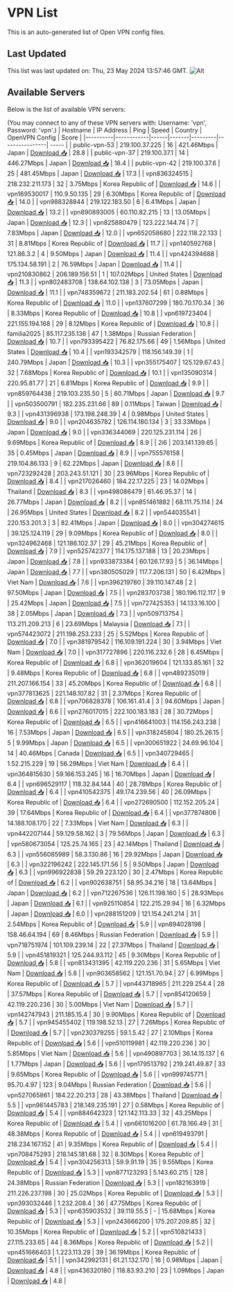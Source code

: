 # VPN List

This is an auto-generated list of Open VPN config files.

## Last Updated

This list was last updated on: Thu, 23 May 2024 13:57:46 GMT.
![Alt](https://repobeats.axiom.co/api/embed/186b98318ef1479477931607c1ad7d823f12451f.svg "Repobeats analytics image")

## Available Servers

Below is the list of available VPN servers:

(You may connect to any of these VPN servers with: Username: 'vpn', Password: 'vpn'.)
| Hostname | IP Address | Ping | Speed | Country | OpenVPN Config | Score |
|----------|------------|------|-------|---------|----------------| ----- |
| public-vpn-53 | 219.100.37.225 | 16 | 421.46Mbps | Japan | [Download 📥](./configs/server_0_JP.ovpn) | 28.8 |
| public-vpn-37 | 219.100.37.1 | 14 | 446.27Mbps | Japan | [Download 📥](./configs/server_1_JP.ovpn) | 18.4 |
| public-vpn-42 | 219.100.37.6 | 25 | 481.45Mbps | Japan | [Download 📥](./configs/server_2_JP.ovpn) | 17.3 |
| vpn836324515 | 218.232.211.173 | 32 | 3.75Mbps | Korea Republic of | [Download 📥](./configs/server_3_KR.ovpn) | 14.6 |
| vpn169530017 | 110.9.50.135 | 29 | 6.30Mbps | Korea Republic of | [Download 📥](./configs/server_4_KR.ovpn) | 14.0 |
| vpn988328844 | 219.122.183.50 | 6 | 6.41Mbps | Japan | [Download 📥](./configs/server_5_JP.ovpn) | 13.2 |
| vpn890893005 | 60.110.82.215 | 13 | 13.05Mbps | Japan | [Download 📥](./configs/server_6_JP.ovpn) | 12.3 |
| vpn825880479 | 123.222.144.74 | 7 | 7.83Mbps | Japan | [Download 📥](./configs/server_7_JP.ovpn) | 12.0 |
| vpn652058680 | 222.118.22.133 | 31 | 8.81Mbps | Korea Republic of | [Download 📥](./configs/server_8_KR.ovpn) | 11.7 |
| vpn140592768 | 121.86.3.2 | 4 | 9.50Mbps | Japan | [Download 📥](./configs/server_9_JP.ovpn) | 11.4 |
| vpn424394688 | 175.134.58.191 | 2 | 76.59Mbps | Japan | [Download 📥](./configs/server_10_JP.ovpn) | 11.4 |
| vpn210830862 | 206.189.156.51 | 1 | 107.02Mbps | United States | [Download 📥](./configs/server_11_US.ovpn) | 11.3 |
| vpn802483708 | 138.64.102.138 | 3 | 73.05Mbps | Japan | [Download 📥](./configs/server_12_JP.ovpn) | 11.1 |
| vpn748359672 | 211.183.202.54 | 61 | 0.88Mbps | Korea Republic of | [Download 📥](./configs/server_13_KR.ovpn) | 11.0 |
| vpn137607299 | 180.70.170.34 | 36 | 8.33Mbps | Korea Republic of | [Download 📥](./configs/server_14_KR.ovpn) | 10.8 |
| vpn619723404 | 221.155.194.168 | 29 | 8.12Mbps | Korea Republic of | [Download 📥](./configs/server_15_KR.ovpn) | 10.8 |
| familia2025 | 85.117.235.136 | 47 | 1.38Mbps | Russian Federation | [Download 📥](./configs/server_16_RU.ovpn) | 10.7 |
| vpn793395422 | 76.82.175.66 | 49 | 1.56Mbps | United States | [Download 📥](./configs/server_17_US.ovpn) | 10.4 |
| vpn193342579 | 118.156.149.39 | 1 | 240.79Mbps | Japan | [Download 📥](./configs/server_18_JP.ovpn) | 10.3 |
| vpn355175407 | 125.129.67.43 | 32 | 7.68Mbps | Korea Republic of | [Download 📥](./configs/server_19_KR.ovpn) | 10.1 |
| vpn135090314 | 220.95.81.77 | 21 | 6.81Mbps | Korea Republic of | [Download 📥](./configs/server_20_KR.ovpn) | 9.9 |
| vpn859764438 | 219.103.235.50 | 5 | 60.71Mbps | Japan | [Download 📥](./configs/server_21_JP.ovpn) | 9.7 |
| vpn503500791 | 182.235.231.66 | 89 | 0.11Mbps | Taiwan | [Download 📥](./configs/server_22_TW.ovpn) | 9.3 |
| vpn431396938 | 173.198.248.39 | 4 | 0.98Mbps | United States | [Download 📥](./configs/server_23_US.ovpn) | 9.0 |
| vpn204635782 | 126.114.180.134 | 3 | 33.33Mbps | Japan | [Download 📥](./configs/server_24_JP.ovpn) | 9.0 |
| vpn336344069 | 220.125.231.114 | 26 | 9.69Mbps | Korea Republic of | [Download 📥](./configs/server_25_KR.ovpn) | 8.9 |
| 2i6 | 203.141.139.65 | 35 | 0.45Mbps | Japan | [Download 📥](./configs/server_26_JP.ovpn) | 8.9 |
| vpn755576158 | 219.104.86.133 | 9 | 62.22Mbps | Japan | [Download 📥](./configs/server_27_JP.ovpn) | 8.6 |
| vpn723292428 | 203.243.51.121 | 30 | 23.96Mbps | Korea Republic of | [Download 📥](./configs/server_28_KR.ovpn) | 8.4 |
| vpn217026460 | 184.22.17.225 | 23 | 14.02Mbps | Thailand | [Download 📥](./configs/server_29_TH.ovpn) | 8.3 |
| vpn498086479 | 61.46.95.37 | 14 | 26.77Mbps | Japan | [Download 📥](./configs/server_30_JP.ovpn) | 8.2 |
| vpn851461882 | 68.111.75.114 | 24 | 26.95Mbps | United States | [Download 📥](./configs/server_31_US.ovpn) | 8.2 |
| vpn544035541 | 220.153.201.3 | 3 | 82.41Mbps | Japan | [Download 📥](./configs/server_32_JP.ovpn) | 8.0 |
| vpn304274615 | 39.125.124.119 | 29 | 9.09Mbps | Korea Republic of | [Download 📥](./configs/server_33_KR.ovpn) | 8.0 |
| vpn324962468 | 121.186.102.37 | 29 | 45.21Mbps | Korea Republic of | [Download 📥](./configs/server_34_KR.ovpn) | 7.9 |
| vpn525742377 | 114.175.137.188 | 13 | 20.23Mbps | Japan | [Download 📥](./configs/server_35_JP.ovpn) | 7.8 |
| vpn933873384 | 60.126.17.93 | 5 | 36.14Mbps | Japan | [Download 📥](./configs/server_36_JP.ovpn) | 7.7 |
| vpn380505029 | 117.7.206.131 | 50 | 6.42Mbps | Viet Nam | [Download 📥](./configs/server_37_VN.ovpn) | 7.6 |
| vpn396219780 | 39.110.147.48 | 2 | 97.50Mbps | Japan | [Download 📥](./configs/server_38_JP.ovpn) | 7.5 |
| vpn283703738 | 180.196.112.117 | 9 | 25.42Mbps | Japan | [Download 📥](./configs/server_39_JP.ovpn) | 7.5 |
| vpn727425353 | 14.133.16.100 | 38 | 2.05Mbps | Japan | [Download 📥](./configs/server_40_JP.ovpn) | 7.3 |
| vpn509713754 | 113.211.209.213 | 6 | 23.69Mbps | Malaysia | [Download 📥](./configs/server_41_MY.ovpn) | 7.1 |
| vpn574423072 | 211.198.253.233 | 25 | 5.52Mbps | Korea Republic of | [Download 📥](./configs/server_42_KR.ovpn) | 7.0 |
| vpn381979542 | 116.109.191.224 | 30 | 3.94Mbps | Viet Nam | [Download 📥](./configs/server_43_VN.ovpn) | 7.0 |
| vpn317727896 | 220.116.232.6 | 28 | 6.45Mbps | Korea Republic of | [Download 📥](./configs/server_44_KR.ovpn) | 6.8 |
| vpn362019604 | 121.133.85.161 | 32 | 9.48Mbps | Korea Republic of | [Download 📥](./configs/server_45_KR.ovpn) | 6.8 |
| vpn489235019 | 211.207.166.154 | 33 | 45.20Mbps | Korea Republic of | [Download 📥](./configs/server_46_KR.ovpn) | 6.8 |
| vpn377813625 | 221.148.107.82 | 31 | 2.37Mbps | Korea Republic of | [Download 📥](./configs/server_47_KR.ovpn) | 6.8 |
| vpn706828378 | 106.161.41.4 | 3 | 94.60Mbps | Japan | [Download 📥](./configs/server_48_JP.ovpn) | 6.6 |
| vpn276017015 | 222.100.183.183 | 28 | 30.72Mbps | Korea Republic of | [Download 📥](./configs/server_49_KR.ovpn) | 6.5 |
| vpn416641003 | 114.156.243.238 | 16 | 7.53Mbps | Japan | [Download 📥](./configs/server_50_JP.ovpn) | 6.5 |
| vpn318245804 | 180.25.26.15 | 5 | 9.99Mbps | Japan | [Download 📥](./configs/server_51_JP.ovpn) | 6.5 |
| vpn300651922 | 24.69.96.104 | 14 | 40.46Mbps | Canada | [Download 📥](./configs/server_52_CA.ovpn) | 6.5 |
| vpn340729465 | 1.52.215.229 | 19 | 56.29Mbps | Viet Nam | [Download 📥](./configs/server_53_VN.ovpn) | 6.4 |
| vpn364815630 | 59.166.153.245 | 16 | 16.70Mbps | Japan | [Download 📥](./configs/server_54_JP.ovpn) | 6.4 |
| vpn696529117 | 118.32.84.144 | 40 | 28.78Mbps | Korea Republic of | [Download 📥](./configs/server_55_KR.ovpn) | 6.4 |
| vpn410542375 | 49.174.239.56 | 40 | 26.09Mbps | Korea Republic of | [Download 📥](./configs/server_56_KR.ovpn) | 6.4 |
| vpn272690500 | 112.152.205.24 | 39 | 17.64Mbps | Korea Republic of | [Download 📥](./configs/server_57_KR.ovpn) | 6.4 |
| vpn377874806 | 14.188.108.170 | 22 | 7.33Mbps | Viet Nam | [Download 📥](./configs/server_58_VN.ovpn) | 6.3 |
| vpn442207144 | 59.129.58.162 | 3 | 79.56Mbps | Japan | [Download 📥](./configs/server_59_JP.ovpn) | 6.3 |
| vpn580673054 | 125.25.74.165 | 23 | 42.14Mbps | Thailand | [Download 📥](./configs/server_60_TH.ovpn) | 6.3 |
| vpn556085989 | 58.3.130.86 | 16 | 29.92Mbps | Japan | [Download 📥](./configs/server_61_JP.ovpn) | 6.3 |
| vpn322196242 | 222.145.171.56 | 5 | 9.50Mbps | Japan | [Download 📥](./configs/server_62_JP.ovpn) | 6.3 |
| vpn996922838 | 59.29.223.120 | 30 | 2.47Mbps | Korea Republic of | [Download 📥](./configs/server_63_KR.ovpn) | 6.2 |
| vpn902638751 | 58.95.34.216 | 18 | 13.64Mbps | Japan | [Download 📥](./configs/server_64_JP.ovpn) | 6.2 |
| vpn712267536 | 126.11.198.160 | 5 | 28.93Mbps | Japan | [Download 📥](./configs/server_65_JP.ovpn) | 6.1 |
| vpn925110854 | 122.215.29.94 | 16 | 6.32Mbps | Japan | [Download 📥](./configs/server_66_JP.ovpn) | 6.0 |
| vpn288151209 | 121.154.241.214 | 31 | 2.54Mbps | Korea Republic of | [Download 📥](./configs/server_67_KR.ovpn) | 5.9 |
| vpn894028198 | 158.46.64.194 | 69 | 8.46Mbps | Russian Federation | [Download 📥](./configs/server_68_RU.ovpn) | 5.9 |
| vpn718751974 | 101.109.239.14 | 22 | 27.37Mbps | Thailand | [Download 📥](./configs/server_69_TH.ovpn) | 5.9 |
| vpn451819321 | 125.244.93.112 | 45 | 9.30Mbps | Korea Republic of | [Download 📥](./configs/server_70_KR.ovpn) | 5.8 |
| vpn813431395 | 42.119.220.236 | 31 | 5.65Mbps | Viet Nam | [Download 📥](./configs/server_71_VN.ovpn) | 5.8 |
| vpn903658562 | 121.151.70.94 | 27 | 6.99Mbps | Korea Republic of | [Download 📥](./configs/server_72_KR.ovpn) | 5.7 |
| vpn443718965 | 211.229.254.4 | 28 | 37.57Mbps | Korea Republic of | [Download 📥](./configs/server_73_KR.ovpn) | 5.7 |
| vpn854120659 | 42.119.220.236 | 30 | 5.00Mbps | Viet Nam | [Download 📥](./configs/server_74_VN.ovpn) | 5.7 |
| vpn142747943 | 211.185.15.4 | 30 | 9.90Mbps | Korea Republic of | [Download 📥](./configs/server_75_KR.ovpn) | 5.7 |
| vpn945455402 | 119.198.52.13 | 27 | 7.26Mbps | Korea Republic of | [Download 📥](./configs/server_76_KR.ovpn) | 5.7 |
| vpn230379255 | 59.1.5.42 | 27 | 2.10Mbps | Korea Republic of | [Download 📥](./configs/server_77_KR.ovpn) | 5.6 |
| vpn510119981 | 42.119.220.236 | 30 | 5.85Mbps | Viet Nam | [Download 📥](./configs/server_78_VN.ovpn) | 5.6 |
| vpn490897703 | 36.14.15.137 | 6 | 1.77Mbps | Japan | [Download 📥](./configs/server_79_JP.ovpn) | 5.6 |
| vpn179513792 | 219.241.49.87 | 33 | 9.65Mbps | Korea Republic of | [Download 📥](./configs/server_80_KR.ovpn) | 5.6 |
| vpn999745771 | 95.70.4.97 | 123 | 9.04Mbps | Russian Federation | [Download 📥](./configs/server_81_RU.ovpn) | 5.6 |
| vpn527065861 | 184.22.20.213 | 28 | 43.38Mbps | Thailand | [Download 📥](./configs/server_82_TH.ovpn) | 5.5 |
| vpn981445783 | 218.149.235.191 | 27 | 0.58Mbps | Korea Republic of | [Download 📥](./configs/server_83_KR.ovpn) | 5.4 |
| vpn884642323 | 121.142.113.33 | 32 | 43.25Mbps | Korea Republic of | [Download 📥](./configs/server_84_KR.ovpn) | 5.4 |
| vpn661016200 | 61.78.166.49 | 31 | 48.38Mbps | Korea Republic of | [Download 📥](./configs/server_85_KR.ovpn) | 5.4 |
| vpn619493791 | 218.234.167.152 | 41 | 9.35Mbps | Korea Republic of | [Download 📥](./configs/server_86_KR.ovpn) | 5.4 |
| vpn708475293 | 218.145.181.68 | 32 | 8.30Mbps | Korea Republic of | [Download 📥](./configs/server_87_KR.ovpn) | 5.4 |
| vpn304256313 | 59.9.91.19 | 35 | 9.55Mbps | Korea Republic of | [Download 📥](./configs/server_88_KR.ovpn) | 5.3 |
| vpn877123293 | 5.143.60.215 | 128 | 24.38Mbps | Russian Federation | [Download 📥](./configs/server_89_RU.ovpn) | 5.3 |
| vpn182163919 | 211.226.237.198 | 30 | 25.02Mbps | Korea Republic of | [Download 📥](./configs/server_90_KR.ovpn) | 5.3 |
| vpn393032446 | 1.232.208.4 | 36 | 47.75Mbps | Korea Republic of | [Download 📥](./configs/server_91_KR.ovpn) | 5.3 |
| vpn635903532 | 39.119.55.5 | - | 15.68Mbps | Korea Republic of | [Download 📥](./configs/server_92_KR.ovpn) | 5.3 |
| vpn243666200 | 175.207.209.85 | 32 | 10.35Mbps | Korea Republic of | [Download 📥](./configs/server_93_KR.ovpn) | 5.2 |
| vpn510821433 | 27.115.233.65 | 44 | 8.36Mbps | Korea Republic of | [Download 📥](./configs/server_94_KR.ovpn) | 5.2 |
| vpn451666403 | 1.223.113.29 | 39 | 36.19Mbps | Korea Republic of | [Download 📥](./configs/server_95_KR.ovpn) | 5.1 |
| vpn342992131 | 61.21.132.170 | 16 | 0.98Mbps | Japan | [Download 📥](./configs/server_96_JP.ovpn) | 4.8 |
| vpn436320180 | 118.83.93.210 | 23 | 1.09Mbps | Japan | [Download 📥](./configs/server_97_JP.ovpn) | 4.8 |
